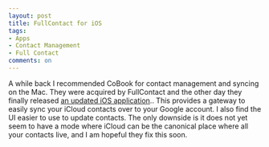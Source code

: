 ```yaml
---
layout: post
title: FullContact for iOS
tags: 
- Apps
- Contact Management
- Full Contact
comments: on
---
```

A while back I recommended CoBook for contact management and syncing on the Mac. They were acquired by FullContact and the other day they finally released [an updated iOS application](https://itunes.apple.com/us/app/fullcontact-better-contact/id579616837?mt=8).. This provides a gateway to easily sync your iCloud contacts over to your Google account. I also find the UI easier to use to update contacts. The only downside is it does not yet seem to have a mode where iCloud can be the canonical place where all your contacts live, and I am hopeful they fix this soon. 